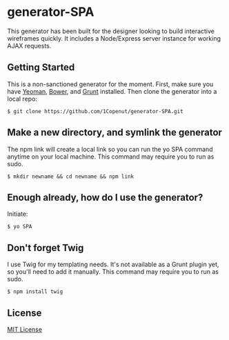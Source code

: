 # generator-SPA
This generator has been built for the designer looking to build interactive wireframes quickly. It includes a Node/Express server instance for working AJAX requests.


## Getting Started
This is a non-sanctioned generator for the moment. First, make sure you have [Yeoman](http://yeoman.io), [Bower](http:bower.io), and [Grunt](http:gruntjs.com) installed. Then clone the generator into a local repo:

```
$ git clone https://github.com/1Copenut/generator-SPA.git
```

## Make a new directory, and symlink the generator
The npm link will create a local link so you can run the yo SPA command anytime on your local machine. This command may require you to run as sudo.

```
$ mkdir newname && cd newname && npm link
```

## Enough already, how do I use the generator?
Initiate:

```
$ yo SPA
```

## Don't forget Twig
I use Twig for my templating needs. It's not available as a Grunt plugin yet, so you'll need to add it manually. This command may require you to run as sudo.

```
$ npm install twig
```

## License
[MIT License](http://en.wikipedia.org/wiki/MIT_License)
